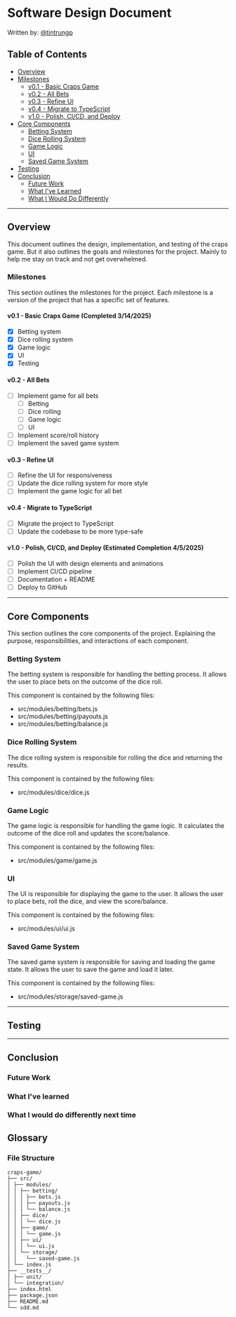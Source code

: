 # Software Design Document
Written by: [@tintrungp](https://github.com/tintrungp)

## Table of Contents
- [Overview](#overview)
- [Milestones](#milestones)
  - [v0.1 - Basic Craps Game](#v01---basic-craps-game-completed-3142025)
  - [v0.2 - All Bets](#v02---all-bets)
  - [v0.3 - Refine UI](#v03---refine-ui)
  - [v0.4 - Migrate to TypeScript](#v04---migrate-to-typescript)
  - [v1.0 - Polish, CI/CD, and Deploy](#v10---polish-cicd-and-deploy-estimated-completion-452025)
- [Core Components](#core-components)
  - [Betting System](#betting-system)
  - [Dice Rolling System](#dice-rolling-system)
  - [Game Logic](#game-logic)
  - [UI](#ui)
  - [Saved Game System](#saved-game-system)
- [Testing](#testing)
- [Conclusion](#conclusion)
  - [Future Work](#future-work)
  - [What I've Learned](#what-ive-learned)
  - [What I Would Do Differently](#what-i-would-do-differently-next-time)

---

## Overview
This document outlines the design, implementation, and testing of the craps game. But it also outlines the goals and milestones for the project. Mainly to help me stay on track and not get overwhelmed.

### Milestones
This section outlines the milestones for the project. Each milestone is a version of the project that has a specific set of features. 

#### v0.1 - Basic Craps Game (Completed 3/14/2025)
- [x] Betting system
- [x] Dice rolling system
- [x] Game logic
- [x] UI
- [x] Testing

#### v0.2 - All Bets
- [ ] Implement game for all bets
    - [ ] Betting
    - [ ] Dice rolling
    - [ ] Game logic
    - [ ] UI
- [ ] Implement score/roll history
- [ ] Implement the saved game system

#### v0.3 - Refine UI
- [ ] Refine the UI for responsiveness
- [ ] Update the dice rolling system for more style
- [ ] Implement the game logic for all bet

#### v0.4 - Migrate to TypeScript
- [ ] Migrate the project to TypeScript
- [ ] Update the codebase to be more type-safe

#### v1.0 - Polish, CI/CD, and Deploy (Estimated Completion 4/5/2025)
- [ ] Polish the UI with design elements and animations
- [ ] Implement CI/CD pipeline
- [ ] Documentation + README
- [ ] Deploy to GitHub

---

## Core Components
This section outlines the core components of the project. Explaining the purpose, responsibilities, and interactions of each component.

### Betting System
The betting system is responsible for handling the betting process. It allows the user to place bets on the outcome of the dice roll. 

This component is contained by the following files:
- src/modules/betting/bets.js
- src/modules/betting/payouts.js
- src/modules/betting/balance.js

### Dice Rolling System
The dice rolling system is responsible for rolling the dice and returning the results.

This component is contained by the following files:
- src/modules/dice/dice.js

### Game Logic
The game logic is responsible for handling the game logic. It calculates the outcome of the dice roll and updates the score/balance.

This component is contained by the following files:
- src/modules/game/game.js

### UI
The UI is responsible for displaying the game to the user. It allows the user to place bets, roll the dice, and view the score/balance.

This component is contained by the following files:
- src/modules/ui/ui.js

### Saved Game System
The saved game system is responsible for saving and loading the game state. It allows the user to save the game and load it later.

This component is contained by the following files:
- src/modules/storage/saved-game.js

---

## Testing

---

## Conclusion

### Future Work

### What I've learned

### What I would do differently next time

## Glossary

### File Structure

```
craps-game/
├── src/
│ ├── modules/
│ │ ├── betting/
│ │ │ ├── bets.js
│ │ │ ├── payouts.js
│ │ │ └── balance.js
│ │ ├── dice/
│ │ │ └── dice.js
│ │ ├── game/
│ │ │ └── game.js
│ │ ├── ui/
│ │ │ └── ui.js
│ │ └── storage/
│ │   └── saved-game.js
│ └── index.js
├── __tests__/
│ ├── unit/
│ └── integration/
├── index.html
├── package.json
├── README.md
└── sdd.md
```